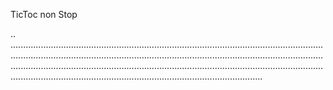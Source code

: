 TicToc non Stop

..
........................................................................................................................................................................................................................................................................................................................................................................................................................................................................................